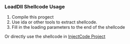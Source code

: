 ### LoadDll Shellcode Usage

  1. Compile this progect
  2. Use ida or other tools to extract shellcode.
  3. Fill in the loading parameters to the end of the shellcode

Or directly use the shellcode in [InjectCode Project](https://github.com/H4ckF0rFun/Windows-InjectCode/blob/master/InjectCode/InjectDll.cpp)
